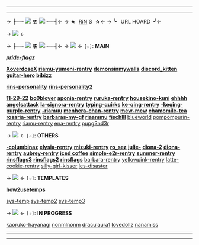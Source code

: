 ***
***
-> ┠┈┈╴![](https://i.postimg.cc/prGzr7PX/space.png) ⚢  ![](https://i.postimg.cc/prGzr7PX/space.png)╶┈┈┨<-
-> **★** ‎ [RiN](https://rentry.co/riamu-yumemi-rentry)'S ‎ **☆**<-
-> **╰** ‎ ‎ URL HOARD ‎ **╯**<-

-> ![](https://pixelbank.neocities.org/gyarus/2f68ea13.gif) <-

-> ┠┈┈╴![](https://i.postimg.cc/prGzr7PX/space.png)  ⚢  ![](https://i.postimg.cc/prGzr7PX/space.png)╶┈┈┨<-
-> ![](https://i.postimg.cc/prGzr7PX/space.png) <-
`[☆]`: **MAIN**

[***pride-flagz***](https://rentry.co/pride-flagz)

[**XoverdoseX**](/XoverdoseX)
[**riamu-yumeni-rentry**](https://rentry.co/riamu-yumemi-rentry) 
[**demonsinmywalls**](https://rentry.co/demonsinmywalls)
[**discord_kitten**](/discord_kitten)
[**guitar-hero**](/guitar-hero)
[**bibizz**](https://rentry.co/bibizz)

[**rins-personality**](/rins-personality)
[**rins-personality2**](/rins-personality2)

[**11-29-22**](/11-29-22)
[**bo0blover**](https://rentry.co/bo0blover)
[**aponia-rentry**](https://rentry.co/aponia-rentry) 
[**ruruka-rentry**](https://rentry.co/ruruka-rentry) 
[**housekino-kuni**](https://rentry.co/housekino-kuni)
[**ehhhh**](https://rentry.co/ehhhh)
[**angelsattack**](/angelsattack)
[**la-signora-rentry**](https://rentry.co/la-signora-rentry)
[**typing-quirks**](https://rentry.co/typing-quirks)
[**ke-qing-rentry**](https://rentry.co/ke-qing-rentry)
[**-keqing-**](https://rentry.co/-keqing-)
[**purple-rentry**](https://rentry.co/purple-rentry) 
[**-riamuu**](https://rentry.co/-riamuu)
[**menhera-chan-rentry**](https://rentry.co/menhera-chan-rentry)
[**mew-mew**](https://rentry.co/mew-mew)
[**chamomile-tea**](https://rentry.co/chamomile-tea)
[**rosaria-rentry**](https://rentry.co/rosaria-rentry)
[**barbaras-my-gf**](https://rentry.co/barbaras-my-gf)
[**riaammu**](https://rentry.co/riaammu)
[**fischlll**](https://rentry.co/fischlll)
[blueworld](https://rentry.co/blueworld)
[pompompurin-rentry](https://rentry.co/pompompurin-rentry)
[riamu-rentry](https://rentry.co/riamu-rentry)
[ena-rentry](https://rentry.co/ena-rentry)
[pupg3nd3r](https://rentry.co/pupg3nd3r)

-> ![](https://i.postimg.cc/prGzr7PX/space.png) <-
 `[☆]`: **OTHERS**

 [**-columbinaz**](https://rentry.co/-columbinaz)
[**elysia-rentry**](https://rentry.co/elysia-rentry)
[**mizuki-rentry**](https://rentry.co/mizuki-rentry)
[**ro_sez**](https://rentry.co/ro_sez) 
[**julie-**](https://rentry.co/julie-)
[**diona-2**](https://rentry.co/diona-2)
[**diona-rentry**](https://rentry.co/diona-rentry) 
[**aubrey-rentry**](https://rentry.co/aubrey-rentry)
[**iced coffee**](https://rentry.co/iced-coffee)
[**simple-e2r-rentry**](https://rentry.co/simple-e2r-rentry) 
[**summer-rentry**](https://rentry.co/summer-rentry)
[**rinsflags3**](https://rentry.co/rinsflags3)
[**rinsflags2**](https://rentry.co/rinsflags2)
[**rinsflags**](https://rentry.co/rinsflags)
 [barbara-rentry](https://rentry.co/barbara-rentry)
[yellowpink-rentry](https://rentry.co/yellowpink-rentry)
[latte-cookie-rentry](https://rentry.co/latte-cookie-rentry)
[silly-girl-kisser](https://rentry.co/silly-girl-kisser)
[les-disaster](https://rentry.co/les-disaster)

-> ![](https://i.postimg.cc/prGzr7PX/space.png) <-
`[☆]`: **TEMPLATES**

[**how2usetemps**](https://rentry.co/how2usetemps)

[sys-temp](https://rentry.co/sys-temp)
[sys-temp2](https://rentry.co/sys-temp2)
[sys-temp3](https://rentry.co/sys-temp3)

-> ![](https://i.postimg.cc/prGzr7PX/space.png) <-
`[☆]`: **IN PROGRESS**

[kaoruko-hayanagi](https://rentry.co/kaoruko-hayanagi)
[nonmlnonm](https://rentry.co/nonmlnonm)
[draculaura1](https://rentry.co/draculaura1)
[lovedollz](https://rentry.co/lovedollz)
[nanamiss](https://rentry.co/nanamiss)

***
***